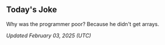 ## Today's Joke
Why was the programmer poor? Because he didn't get arrays.

*Updated February 03, 2025 (UTC)*
